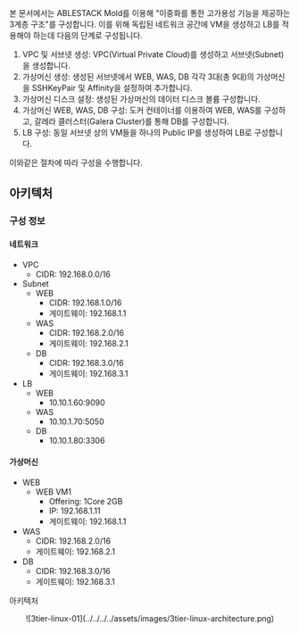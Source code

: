 본 문서에서는 ABLESTACK Mold를 이용해 "이중화를 통한 고가용성 기능을 제공하는 3계층 구조"를 구성합니다. 
이를 위해 독립된 네트워크 공간에 VM을 생성하고 LB를 적용해야 하는데 다음의 단계로 구성됩니다.

1. VPC 및 서브넷 생성: VPC(Virtual Private Cloud)를 생성하고 서브넷(Subnet)을 생성합니다.
2. 가상머신 생성: 생성된 서브넷에서 WEB, WAS, DB 각각 3대(총 9대)의 가상머신을 SSHKeyPair 및 Affinity을 설정하여 추가합니다.
3. 가상머신 디스크 설정: 생성된 가상머신의 데이터 디스크 볼륨 구성합니다.
4. 가상머신 WEB, WAS, DB 구성: 도커 컨테이너를 이용하여 WEB, WAS를 구성하고, 갈레라 클러스터(Galera Cluster)를 통해 DB를 구성합니다.
5. LB 구성: 동일 서브넷 상의 VM들을 하나의 Public IP를 생성하여 LB로 구성합니다.

이와같은 절차에 따라 구성을 수행합니다. 

## 아키텍처

### 구성 정보
#### 네트워크
- VPC
    - CIDR: 192.168.0.0/16
- Subnet
    - WEB
        - CIDR: 192.168.1.0/16
        - 게이트웨이: 192.168.1.1
    - WAS
        - CIDR: 192.168.2.0/16
        - 게이트웨이: 192.168.2.1
    - DB
        - CIDR: 192.168.3.0/16
        - 게이트웨이: 192.168.3.1
- LB 
    - WEB
        - 10.10.1.60:9090
    - WAS
        - 10.10.1.70:5050
    - DB
        - 10.10.1.80:3306

#### 가상머신
- WEB
    - WEB VM1
        - Offering: 1Core 2GB
        - IP: 192.168.1.11
        - 게이트웨이: 192.168.1.1
- WAS
    - CIDR: 192.168.2.0/16
    - 게이트웨이: 192.168.2.1
- DB
    - CIDR: 192.168.3.0/16
    - 게이트웨이: 192.168.3.1

아키텍처

<center>
![3tier-linux-01](../../../../assets/images/3tier-linux-architecture.png)
</center>

